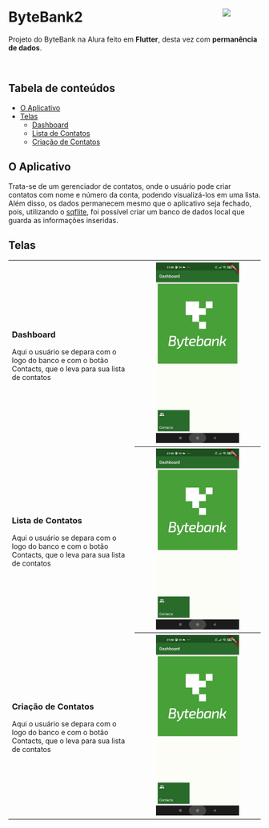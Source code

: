 # ByteBank2 <img src="https://user-images.githubusercontent.com/51419598/152648731-567997ec-ac1c-4a9c-a816-a1fb1882abbe.png" style="width:15%" align="right"> 

Projeto do ByteBank na Alura feito em **Flutter**, desta vez com **permanência de dados**.


<br>

## Tabela de conteúdos

<!--ts-->
   * [O Aplicativo](#o-aplicativo)
   * [Telas](#telas)
     * [Dashboard](#dashboard)
     * [Lista de Contatos](#lista-de-contatos)
     * [Criação de Contatos](#criação-de-contatos)
  
<!--te-->

## O Aplicativo

Trata-se de um gerenciador de contatos, onde o usuário pode criar contatos com nome e número da conta, podendo visualizá-los em uma lista. Além disso, os dados permanecem mesmo que o aplicativo seja fechado, pois, utilizando o <a href='https://pub.dev/packages/sqflite'>sqflite</a>, foi possível criar um banco de dados local que guarda as informações inseridas.

## Telas

<table style="width:100%;">
  <tr>
    <td style="width:50%;">
      <h3>Dashboard</h3>
      <p style="text-align:left">Aqui o usuário se depara com o logo do banco e com o botão Contacts, que o leva para sua lista de contatos</p>
    </td>
    <th style="width:50%;">
      <img src="github/dashboard.jpeg" style="width:70%;height:70%;">
    </th>
  </tr>
  <tr>
    <td style="width:50%;">
      <h3>Lista de Contatos</h3>
      <p style="text-align:left">Aqui o usuário se depara com o logo do banco e com o botão Contacts, que o leva para sua lista de contatos</p>
    </td>
    <th style="width:50%;">
      <img src="github/dashboard.jpeg" style="width:70%;height:70%;">
    </th>
  </tr>
  <tr>
    <td style="width:50%;">
      <h3>Criação de Contatos</h3>
      <p style="text-align:left">Aqui o usuário se depara com o logo do banco e com o botão Contacts, que o leva para sua lista de contatos</p>
    </td>
    <th style="width:50%;">
      <img src="github/dashboard.jpeg" style="width:70%;height:70%;">
    </th>
  </tr>
</table>
